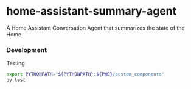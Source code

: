 # home-assistant-summary-agent

A Home Assistant Conversation Agent that summarizes the state of the Home

### Development

Testing

```bash
export PYTHONPATH="${PYTHONPATH}:${PWD}/custom_components"
py.test
```
